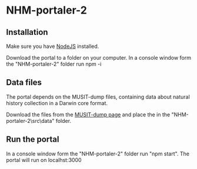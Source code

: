 # NHM-portaler-2

## Installation
Make sure you have [NodeJS](https://nodejs.org/en/) installed.

Download the portal to a folder on your computer. In a console window form the "NHM-portaler-2" folder run npm -i

## Data files
The portal depends on the MUSIT-dump files, containing data about natural history collection in a Darwin core format.

Download the files from the [MUSIT-dump page](http://www.unimus.no/nedlasting/datasett/) and place the in the "NHM-portaler-2\src\data" folder.

## Run the portal
In a console window form the "NHM-portaler-2" folder run "npm start". The portal will run on localhst:3000
